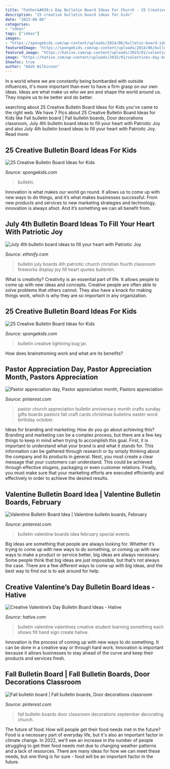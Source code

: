 ```yaml
---
title: "Father&#039;s Day Bulletin Board Ideas For Church - 25 Creative Bulletin Board Ideas For Kids"
description: "25 creative bulletin board ideas for kids"
date: "2023-08-08"
categories:
- "ideas"
tags: ["ideas"]
images:
- "https://spongekids.com/wp-content/uploads/2014/06/bulletin-board-ideas/3-lightning-bug-jar-bulletin-board.jpg"
featuredImage: "https://spongekids.com/wp-content/uploads/2014/06/bulletin-board-ideas/3-lightning-bug-jar-bulletin-board.jpg"
featured_image: "https://hative.com/wp-content/uploads/2015/01/valentines-day-bulletin-board/1-valentines-day-bulletin-board.jpg"
image: "https://hative.com/wp-content/uploads/2015/01/valentines-day-bulletin-board/1-valentines-day-bulletin-board.jpg"
ShowToc: true
author: "Adah Wilkinson"
---
```



In a world where we are constantly being bombarded with outside influences, it's more important than ever to have a firm grasp on our own ideas. Ideas are what make us who we are and shape the world around us. They inspire us to be better and do better.

	

		
searching about 25 Creative Bulletin Board Ideas for Kids you've came to the right web. We have 7 Pics about 25 Creative Bulletin Board Ideas for Kids like Fall bulletin board | Fall bulletin boards, Door decorations classroom, July 4th bulletin board ideas to fill your heart with Patriotic Joy and also July 4th bulletin board ideas to fill your heart with Patriotic Joy. Read more:
		
    
## 25 Creative Bulletin Board Ideas For Kids

<img loading=lazy src="https://spongekids.com/wp-content/uploads/2014/06/bulletin-board-ideas/6-cool-first-day-board-idea.jpg" onerror="this.onerror=null;this.src='https://tse3.mm.bing.net/th?id=OIP.3bBIWW2_t7GJDhpuyYCtlQHaJ6&amp;pid=15.1';" alt="25 Creative Bulletin Board Ideas for Kids">

_Source: spongekids.com_

>bulletin. 

	

Innovation is what makes our world go round. It allows us to come up with new ways to do things, and it’s what makes businesses successful. From new products and services to new marketing strategies and technology, innovation is always afoot. And it’s something we can all benefit from.

    
## July 4th Bulletin Board Ideas To Fill Your Heart With Patriotic Joy

<img loading=lazy src="https://i.pinimg.com/originals/5e/bf/cf/5ebfcf07c39d7292e6d9d5fc136f39f2.jpg" onerror="this.onerror=null;this.src='https://tse4.mm.bing.net/th?id=OIP.3jHkcUyV3LGRko1xmO4sgQHaFj&amp;pid=15.1';" alt="July 4th bulletin board ideas to fill your heart with Patriotic Joy">

_Source: ethinify.com_

>bulletin july boards 4th patriotic church christian fourth classroom fireworks display joy fill heart quotes bullentin. 

	

What is creativity?
Creativity is an essential part of life. It allows people to come up with new ideas and concepts. Creative people are often able to solve problems that others cannot. They also have a knack for making things work, which is why they are so important in any organization.

    
## 25 Creative Bulletin Board Ideas For Kids

<img loading=lazy src="https://spongekids.com/wp-content/uploads/2014/06/bulletin-board-ideas/3-lightning-bug-jar-bulletin-board.jpg" onerror="this.onerror=null;this.src='https://tse4.mm.bing.net/th?id=OIP.mvzukYWXKAWcHME_s8BcAwHaJ6&amp;pid=15.1';" alt="25 Creative Bulletin Board Ideas for Kids">

_Source: spongekids.com_

>bulletin creative lightning bug jar. 

	

How does brainstroming work and what are its benefits?
 

    
## Pastor Appreciation Day, Pastor Appreciation Month, Pastors Appreciation

<img loading=lazy src="https://i.pinimg.com/originals/67/21/a9/6721a9e8ad87b8dd230d5eb30acfab9a.jpg" onerror="this.onerror=null;this.src='https://tse2.mm.bing.net/th?id=OIP.jeYFvOIhMoZRCTYq-N0TZwHaJ3&amp;pid=15.1';" alt="Pastor appreciation day, Pastor appreciation month, Pastors appreciation">

_Source: pinterest.com_

>pastor church appreciation bulletin anniversary month crafts sunday gifts boards pastors fall craft cards christmas bulletins easter word birthday october. 

	

Ideas for branding and marketing: How do you go about achieving this?
Branding and marketing can be a complex process, but there are a few key things to keep in mind when trying to accomplish this goal. First, it is important to understand what your brand is and what it stands for. This information can be gathered through research or by simply thinking about the company and its products in general. Next, you must create a clear message that your customers can understand. This could be achieved through effective slogans, packaging or even customer relations. Finally, you must make sure that your marketing efforts are executed efficiently and effectively in order to achieve the desired results.

    
## Valentine Bulletin Board Idea | Valentine Bulletin Boards, February

<img loading=lazy src="https://i.pinimg.com/736x/4e/49/f8/4e49f8b4113abf2f0c62368e272a509c--valentine-bulletin-boards-special-events.jpg" onerror="this.onerror=null;this.src='https://tse3.mm.bing.net/th?id=OIP.phuIxgZutyL7CulvkQc_7gHaFi&amp;pid=15.1';" alt="Valentine Bulletin Board Idea | Valentine bulletin boards, February">

_Source: pinterest.com_

>bulletin valentine boards idea february special events. 

	

Big ideas are something that people are always looking for. Whether it’s trying to come up with new ways to do something, or coming up with new ways to make a product or service better, big ideas are always necessary. Some people think that big ideas are just impossible, but that’s not always the case. There are a few different ways to come up with big ideas, and the best way to find out is to ask around for help.

    
## Creative Valentine’s Day Bulletin Board Ideas - Hative

<img loading=lazy src="https://hative.com/wp-content/uploads/2015/01/valentines-day-bulletin-board/1-valentines-day-bulletin-board.jpg" onerror="this.onerror=null;this.src='https://tse3.mm.bing.net/th?id=OIP.YlFGf5SMCKSY4rBqUu092wHaOR&amp;pid=15.1';" alt="Creative Valentine’s Day Bulletin Board Ideas - Hative">

_Source: hative.com_

>bulletin valentine valentines creative student learning something each shows fill hand sign create hative. 

	

Innovation is the process of coming up with new ways to do something. It can be done in a creative way or through hard work. Innovation is important because it allows businesses to stay ahead of the curve and keep their products and services fresh.

    
## Fall Bulletin Board | Fall Bulletin Boards, Door Decorations Classroom

<img loading=lazy src="https://i.pinimg.com/originals/d7/03/2e/d7032ece956d504fffb0d29970a0d679.jpg" onerror="this.onerror=null;this.src='https://tse3.mm.bing.net/th?id=OIP.dCT9GEDaYFaWf8rJxfo2pAHaJ4&amp;pid=15.1';" alt="Fall bulletin board | Fall bulletin boards, Door decorations classroom">

_Source: pinterest.com_

>fall bulletin boards door classroom decorations september decorating church. 

	

The future of food: How will people get their food needs met in the future?
Food is a necessary part of everyday life, but it's also an important factor in climate change. In 2022, we'll see an increase in the number of people struggling to get their food needs met due to changing weather patterns and a lack of resources. There are many ideas for how we can meet these needs, but one thing is for sure - food will be an important factor in the future.

